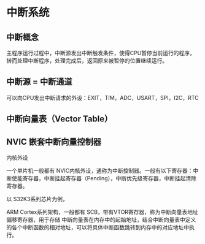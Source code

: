 # 中断系统

## 中断概念

主程序运行过程中，中断源发出中断触发条件，使得CPU暂停当前运行的程序，转而处理中断程序，处理完成后，返回原来被暂停的位置继续运行。

## 中断源 = 中断通道

可以向CPU发出中断请求的外设：EXIT，TIM，ADC，USART，SPI，I2C，RTC





## 中断向量表（Vector Table）

## NVIC 嵌套中断向量控制器

内核外设



一个单片机一般都有 NVIC内核外设，通称为中断控制器。一般有以下寄存器：中断使能寄存器，中断挂起寄存器（Pending），中断优先级寄存器，中断挂起清除寄存器。

以 S32K3系列芯片为例，

ARM Cortex系列架构，一般都有 SCB，带有VTOR寄存器，称为中断向量表地址偏移寄存器，用于存储 中断向量表在内存中的起始地址，结合中断向量表中定义的各个中断函数的相对地址，可以将具体中断函数跳转到内存中的对应地址中执行。
